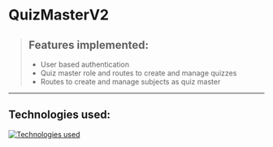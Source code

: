 # QuizMasterV2

> ## Features implemented:
>
> - User based authentication
> - Quiz master role and routes to create and manage quizzes
> - Routes to create and manage subjects as quiz master

<hr>

## Technologies used:

[![Technologies used](https://skillicons.dev/icons?i=html,css,vuejs,nodejs,flask,python&theme=dark)](https://skillicons.dev)
